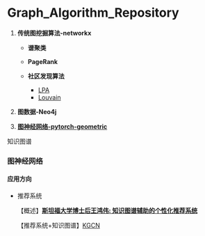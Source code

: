 # Graph_Algorithm_Repository


1. **传统图挖掘算法-networkx**

   - **谱聚类**

   - **PageRank**

   - **社区发现算法**
     - [LPA](./LPA.ipynb)
     - [Louvain](./louvain.ipynb)
2. **图数据-Neo4j**
5. **[图神经网络-pytorch-geometric](./GNN/README.md)**



知识图谱



### 图神经网络

#### 应用方向

- 推荐系统

  【概述】[**斯坦福大学博士后王鸿伟: 知识图谱辅助的个性化推荐系统**](https://www.ofweek.com/ai/2020-03/ART-201700-8300-30431204.html)

  【推荐系统+知识图谱】[KGCN](https://arxiv.org/pdf/1904.12575v1.pdf)





###

